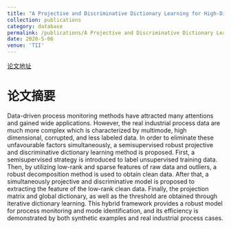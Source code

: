 ```yaml
---
title: "A Projective and Discriminative Dictionary Learning for High-Dimensional Process Monitoring With Industrial Applications"
collection: publications
category: database
permalink: /publications/A Projective and Discriminative Dictionary Learning for High-Dimensional Process Monitoring With Industrial Applications
date: 2020-5-06
venue: 'TII'
---
```


[论文地址](https://ieeexplore.ieee.org/abstract/document/9088293)

论文摘要
======
Data-driven process monitoring methods have attracted many attentions and gained wide applications. However, the real industrial process data are much more complex which is characterized by multimode, high dimensional, corrupted, and less labeled data. In order to eliminate these unfavourable factors simultaneously, a semisupervised robust projective and discriminative dictionary learning method is proposed. First, a semisupervised strategy is introduced to label unsupervised training data. Then, by utilizing low-rank and sparse features of raw data and outliers, a robust decomposition method is used to obtain clean data. After that, a simultaneously projective and discriminative model is proposed to extracting the feature of the low-rank clean data. Finally, the projection matrix and global dictionary, as well as the threshold are obtained through iterative dictionary learning. This hybrid framework provides a robust model for process monitoring and mode identification, and its efficiency is demonstrated by both synthetic examples and real industrial process cases.
